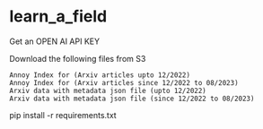 # learn_a_field


Get an OPEN AI API KEY

Download the following files from S3

    Annoy Index for (Arxiv articles upto 12/2022)
    Annoy Index for (Arxiv articles since 12/2022 to 08/2023)
    Arxiv data with metadata json file (upto 12/2022)
    Arxiv data with metadata json file (since 12/2022 to 08/2023)

pip install -r requirements.txt
